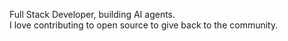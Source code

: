 Full Stack Developer, building AI agents. </br>I love contributing to open source to give back to the community.</br>
